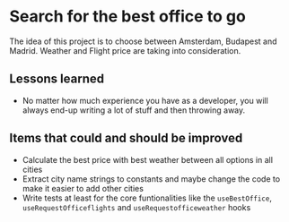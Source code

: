 # Search for the best office to go

The idea of this project is to choose between Amsterdam, Budapest and Madrid. Weather and Flight price are taking into consideration.

## Lessons learned

* No matter how much experience you have as a developer, you will always end-up writing a lot of stuff and then throwing away.

## Items that could and should be improved

* Calculate the best price with best weather between all options in all cities
* Extract city name strings to constants and maybe change the code to make it easier to add other cities
* Write tests at least for the core funtionalities like the `useBestOffice`, `useRequestOfficeflights` and `useRequestofficeweather` hooks
